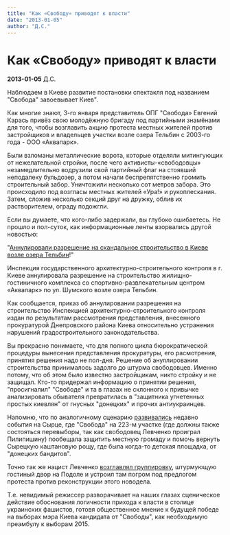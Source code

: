 ```yaml
---
title: "Как «Свободу» приводят к власти"
date: "2013-01-05"
author: "Д.С."
---
```


# Как «Свободу» приводят к власти

**2013-01-05** Д.С.

Наблюдаем в Киеве развитие постановки спектакля под названием "Свобода" завоевывает Киев".

Как многие знают, 3-го января представитель ОПГ "Свобода» Евгений Карась привёз свою молодёжную бригаду под партийными знамёнами для того, чтобы возглавить акцию протеста местных жителей против застройщиков и владельцев участки возле озера Тельбин с 2003-го года - ООО «Аквапарк».

Были взломаны металлические ворота, которые отделяли митингующих от нежелательной стройки, после чего активисты-«свободовцы» незамедлительно водрузили свой партийный флаг на стоявший неподалеку бульдозер, а потом начали беспрепятственно громить строительный забор. Уничтожили несколько сот метров забора. Это происходило под возгласы местных жителей «Ура!» и рукоплескания. Затем, сложив несколько секций друг на дружку, облив их растворителем, ограду подожгли.

Если вы думаете, что кого-либо задержали, вы глубоко ошибаетесь. Не прошло и пол-суток, как информационные ленты взорвались другой новостью:

"[Аннулировали разрешение на скандальное строительство в Киеве возле озера Тельбин](http://www.unian.net/news/545158-razreshenie-na-skandalnoe-stroitelstvo-vozle-ozera-telbin-annulirovali.html)!"

Инспекция государственного архитектурно-строительного контроля в г. Киеве аннулировала разрешение на строительство жилищно-гостиничного комплекса со спортивно-развлекательным центром «Аквапарк» по ул. Шумского возле озера Тельбин.

Как сообщается, приказ об аннулировании разрешения на строительство Инспекцией архитектурно-строительного контроля издан по результатам рассмотрения представления, внесенного прокуратурой Днепровского района Киева относительно устранения нарушений градостроительного законодательства.

Вы прекрасно понимаете, что для полного цикла бюрократической процедуры вынесения представления прокуратуры, его расмотрения, принятия решения надо не пол-дня. Решение об ануллировании строительства принималось задолго до штурма свободовцев. Именно потому, что об этом было известно застройщикам, никто стройку и не защищал. Кто-то придержал информацию о принятии решения, "просигналил" "Свободе" и та в глазах не склонного к привычке анализировать обывателя превратилась в "защитника угнетенных простых киевлян" от гнусных "донецких" и прочих антиукраинцев.

Напомню, что по аналогичному сценарию [развивались](http://varjag-2007.livejournal.com/4088967.html) недавно события на Сырце, где "Свобода" на 223-м участке (где должны также состояться перевыборы, так как свободовец Левченко проиграл Пилипишину) пообещала защитить местную громаду и помочь вернуть Сырецкую каштановую рощу, где была когда-то детская площадка, от "донецких бандитов".

Точно так же нацист Левченко [возглавлял группировку](http://varjag-2007.livejournal.com/4157769.html), штурмующую гостиный двор на Подоле и устроил там погром под предлогом протеста против реконструкции этого новодела.

Т.е. невидимый режиссер разворачивает на наших глазах сценическое действие обоснования логичности прихода к власти в столице украинских фашистов, готовя общественное мнение к будущей победе на выборах мэра Киева кандидата от "Свободы", как необходимую преамбулу к выборам 2015.